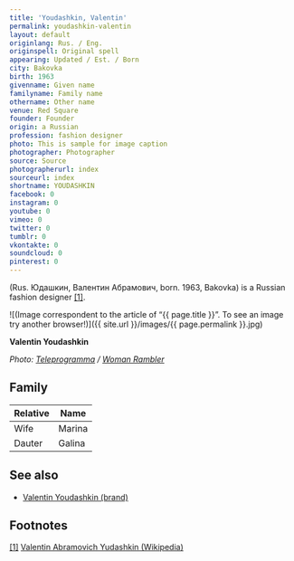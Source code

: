 ```yaml
---
title: 'Youdashkin, Valentin'
permalink: youdashkin-valentin
layout: default
originlang: Rus. / Eng.
originspell: Original spell
appearing: Updated / Est. / Born
city: Bakovka
birth: 1963
givenname: Given name
familyname: Family name
othername: Other name
venue: Red Square
founder: Founder
origin: a Russian
profession: fashion designer
photo: This is sample for image caption
photographer: Photographer
source: Source
photographerurl: index
sourceurl: index
shortname: YOUDASHKIN
facebook: 0
instagram: 0
youtube: 0
vimeo: 0
twitter: 0
tumblr: 0
vkontakte: 0
soundcloud: 0
pinterest: 0
---
```



(Rus. Юдашкин, Валентин Абрамович, born. 1963, Bakovka) is a Russian fashion designer <span id="a1">[\[1\]](#f1)</span>.

![(Image correspondent to the article of “{{ page.title }}”. To see an image try another browser!)]({{ site.url }}/images/{{ page.permalink }}.jpg)

**Valentin Youdashkin**

*Photo: [Teleprogramma](teleprogramma) / [Woman Rambler](https://woman.rambler.ru/fashion/38843880-yudashkin-valentin-abramovich/)*

## Family

|Relative|Name|
|-|-|
|Wife|Marina|
|Dauter|Galina|


## See also

+ [Valentin Youdashkin (brand)](valentin-youdashkin-brand)

## Footnotes

[[1]](#a1) <span id="f1"></span> [Valentin Abramovich Yudashkin (Wikipedia)](https://en.wikipedia.org/wiki/Valentin_Yudashkin)
